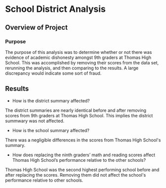 # School District Analysis

## Overview of Project

### Purpose
The purpose of this analysis was to determine whether or not there was evidence of academic dishonesty amongst 9th graders at Thomas High School. This was accomplished by removing their scores from the data set, rerunning the analysis, and then comparing to the results. A large discrepancy would indicate some sort of fraud. 
  
## Results

- How is the district summary affected?

The district summaries are nearly identical before and after removing scores from 9th graders at Thomas High School. This implies the district summwary was not affected.

- How is the school summary affected?

There was a negligible differences in the scores from Thomas High School's summary. 

- How does replacing the ninth graders’ math and reading scores affect Thomas High School’s performance relative to the other schools?

Thomas High School was the second highest performing school before and after replacing the scores. Removing them did not affect the school's performance relative to other schools.


